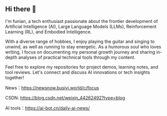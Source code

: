 ## Hi there 👋

 I'm funian, a tech enthusiast passionate about the frontier development of Artificial Intelligence (AI), Large Language Models (LLMs), Reinforcement Learning (RL), and Embodied Intelligence.

With a diverse range of hobbies, I enjoy playing the guitar and singing to unwind, as well as running to stay energetic. As a humorous soul who loves writing, I focus on documenting my personal growth journey and sharing in-depth analyses of practical technical tools through my content.

Feel free to explore my repositories for project demos, learning notes, and tool reviews. Let's connect and discuss AI innovations or tech insights together! 

News：https://newsnow.busiyi.world/c/focus

CSDN: https://blog.csdn.net/weixin_44262492?type=blog

AI tools：https://ai-bot.cn/daily-ai-news/
